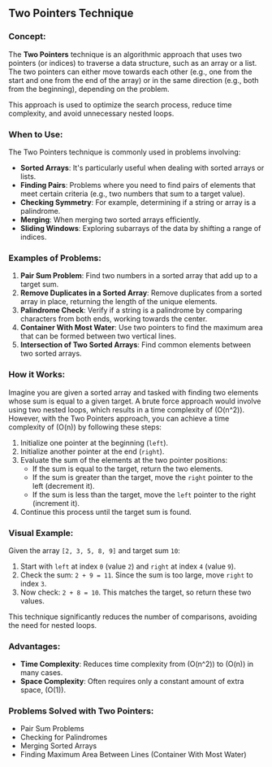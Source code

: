 ## Two Pointers Technique

### Concept:
The **Two Pointers** technique is an algorithmic approach that uses two pointers (or indices) to traverse a data structure, such as an array or a list. The two pointers can either move towards each other (e.g., one from the start and one from the end of the array) or in the same direction (e.g., both from the beginning), depending on the problem.

This approach is used to optimize the search process, reduce time complexity, and avoid unnecessary nested loops.

### When to Use:
The Two Pointers technique is commonly used in problems involving:
- **Sorted Arrays**: It's particularly useful when dealing with sorted arrays or lists.
- **Finding Pairs**: Problems where you need to find pairs of elements that meet certain criteria (e.g., two numbers that sum to a target value).
- **Checking Symmetry**: For example, determining if a string or array is a palindrome.
- **Merging**: When merging two sorted arrays efficiently.
- **Sliding Windows**: Exploring subarrays of the data by shifting a range of indices.

### Examples of Problems:
1. **Pair Sum Problem**: Find two numbers in a sorted array that add up to a target sum.
2. **Remove Duplicates in a Sorted Array**: Remove duplicates from a sorted array in place, returning the length of the unique elements.
3. **Palindrome Check**: Verify if a string is a palindrome by comparing characters from both ends, working towards the center.
4. **Container With Most Water**: Use two pointers to find the maximum area that can be formed between two vertical lines.
5. **Intersection of Two Sorted Arrays**: Find common elements between two sorted arrays.

### How it Works:
Imagine you are given a sorted array and tasked with finding two elements whose sum is equal to a given target. A brute force approach would involve using two nested loops, which results in a time complexity of \(O(n^2)\). However, with the Two Pointers approach, you can achieve a time complexity of \(O(n)\) by following these steps:

1. Initialize one pointer at the beginning (`left`).
2. Initialize another pointer at the end (`right`).
3. Evaluate the sum of the elements at the two pointer positions:
   - If the sum is equal to the target, return the two elements.
   - If the sum is greater than the target, move the `right` pointer to the left (decrement it).
   - If the sum is less than the target, move the `left` pointer to the right (increment it).
4. Continue this process until the target sum is found.

### Visual Example:
Given the array `[2, 3, 5, 8, 9]` and target sum `10`:

1. Start with `left` at index `0` (value `2`) and `right` at index `4` (value `9`).
2. Check the sum: `2 + 9 = 11`. Since the sum is too large, move `right` to index `3`.
3. Now check: `2 + 8 = 10`. This matches the target, so return these two values.

This technique significantly reduces the number of comparisons, avoiding the need for nested loops.

### Advantages:
- **Time Complexity**: Reduces time complexity from \(O(n^2)\) to \(O(n)\) in many cases.
- **Space Complexity**: Often requires only a constant amount of extra space, \(O(1)\).

### Problems Solved with Two Pointers:
- Pair Sum Problems
- Checking for Palindromes
- Merging Sorted Arrays
- Finding Maximum Area Between Lines (Container With Most Water)

